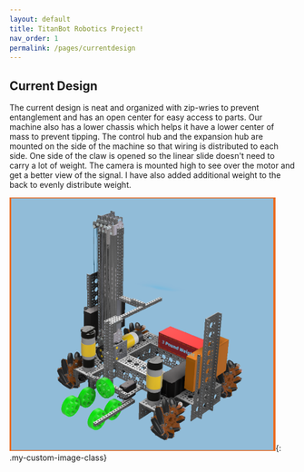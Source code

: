 ```yaml
---
layout: default
title: TitanBot Robotics Project!
nav_order: 1
permalink: /pages/currentdesign
---
```


## Current Design

The current design is neat and organized with zip-wries to prevent entanglement and has an open center for easy access to parts. Our machine also has a lower chassis which helps it have a lower center of mass to prevent tipping. The control hub and the expansion hub are mounted on the side of the machine so that wiring is distributed to each side. One side of the claw is opened so the linear slide doesn't need to carry a lot of weight. The camera is mounted high to see over the motor and get a better view of the signal. I have also added additional weight to the back to evenly distribute weight.

![Current Design](/assets/css/images/Current%20Design%20Picture.png){: .my-custom-image-class}

